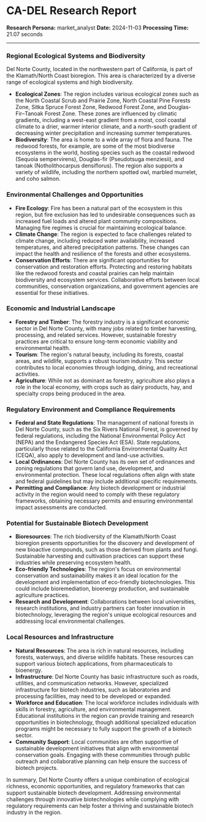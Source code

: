 # CA-DEL Research Report

**Research Persona:** market_analyst
**Date:** 2024-11-03
**Processing Time:** 21.07 seconds

---

### Regional Ecological Systems and Biodiversity

Del Norte County, located in the northwestern part of California, is part of the Klamath/North Coast bioregion. This area is characterized by a diverse range of ecological systems and high biodiversity.

- **Ecological Zones**: The region includes various ecological zones such as the North Coastal Scrub and Prairie Zone, North Coastal Pine Forests Zone, Sitka Spruce Forest Zone, Redwood Forest Zone, and Douglas-Fir–Tanoak Forest Zone. These zones are influenced by climatic gradients, including a west-east gradient from a moist, cool coastal climate to a drier, warmer interior climate, and a north-south gradient of decreasing winter precipitation and increasing summer temperatures.
- **Biodiversity**: The area is home to a wide array of flora and fauna. The redwood forests, for example, are some of the most biodiverse ecosystems in the world, hosting species such as the coastal redwood (Sequoia sempervirens), Douglas-fir (Pseudotsuga menziesii), and tanoak (Notholithocarpus densiflorus). The region also supports a variety of wildlife, including the northern spotted owl, marbled murrelet, and coho salmon.

### Environmental Challenges and Opportunities

- **Fire Ecology**: Fire has been a natural part of the ecosystem in this region, but fire exclusion has led to undesirable consequences such as increased fuel loads and altered plant community compositions. Managing fire regimes is crucial for maintaining ecological balance.
- **Climate Change**: The region is expected to face challenges related to climate change, including reduced water availability, increased temperatures, and altered precipitation patterns. These changes can impact the health and resilience of the forests and other ecosystems.
- **Conservation Efforts**: There are significant opportunities for conservation and restoration efforts. Protecting and restoring habitats like the redwood forests and coastal prairies can help maintain biodiversity and ecosystem services. Collaborative efforts between local communities, conservation organizations, and government agencies are essential for these initiatives.

### Economic and Industrial Landscape

- **Forestry and Timber**: The forestry industry is a significant economic sector in Del Norte County, with many jobs related to timber harvesting, processing, and related services. However, sustainable forestry practices are critical to ensure long-term economic viability and environmental health.
- **Tourism**: The region's natural beauty, including its forests, coastal areas, and wildlife, supports a robust tourism industry. This sector contributes to local economies through lodging, dining, and recreational activities.
- **Agriculture**: While not as dominant as forestry, agriculture also plays a role in the local economy, with crops such as dairy products, hay, and specialty crops being produced in the area.

### Regulatory Environment and Compliance Requirements

- **Federal and State Regulations**: The management of national forests in Del Norte County, such as the Six Rivers National Forest, is governed by federal regulations, including the National Environmental Policy Act (NEPA) and the Endangered Species Act (ESA). State regulations, particularly those related to the California Environmental Quality Act (CEQA), also apply to development and land-use activities.
- **Local Ordinances**: Del Norte County has its own set of ordinances and zoning regulations that govern land use, development, and environmental protection. These local regulations often align with state and federal guidelines but may include additional specific requirements.
- **Permitting and Compliance**: Any biotech development or industrial activity in the region would need to comply with these regulatory frameworks, obtaining necessary permits and ensuring environmental impact assessments are conducted.

### Potential for Sustainable Biotech Development

- **Bioresources**: The rich biodiversity of the Klamath/North Coast bioregion presents opportunities for the discovery and development of new bioactive compounds, such as those derived from plants and fungi. Sustainable harvesting and cultivation practices can support these industries while preserving ecosystem health.
- **Eco-friendly Technologies**: The region's focus on environmental conservation and sustainability makes it an ideal location for the development and implementation of eco-friendly biotechnologies. This could include bioremediation, bioenergy production, and sustainable agriculture practices.
- **Research and Development**: Collaborations between local universities, research institutions, and industry partners can foster innovation in biotechnology, leveraging the region's unique ecological resources and addressing local environmental challenges.

### Local Resources and Infrastructure

- **Natural Resources**: The area is rich in natural resources, including forests, waterways, and diverse wildlife habitats. These resources can support various biotech applications, from pharmaceuticals to bioenergy.
- **Infrastructure**: Del Norte County has basic infrastructure such as roads, utilities, and communication networks. However, specialized infrastructure for biotech industries, such as laboratories and processing facilities, may need to be developed or expanded.
- **Workforce and Education**: The local workforce includes individuals with skills in forestry, agriculture, and environmental management. Educational institutions in the region can provide training and research opportunities in biotechnology, though additional specialized education programs might be necessary to fully support the growth of a biotech sector.
- **Community Support**: Local communities are often supportive of sustainable development initiatives that align with environmental conservation goals. Engaging with these communities through public outreach and collaborative planning can help ensure the success of biotech projects.

In summary, Del Norte County offers a unique combination of ecological richness, economic opportunities, and regulatory frameworks that can support sustainable biotech development. Addressing environmental challenges through innovative biotechnologies while complying with regulatory requirements can help foster a thriving and sustainable biotech industry in the region.
